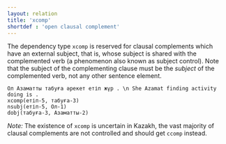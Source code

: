 ```yaml
---
layout: relation
title: 'xcomp'
shortdef : 'open clausal complement'
---
```


The dependency type `xcomp` is reserved for clausal complements which have an external 
subject, that is, whose subject is shared with the complemented verb (a phenomenon also 
known as subject control). Note that the subject of the complementing clause must be 
the *subject* of the complemented verb, not any other sentence element.

~~~ sdparse
Ол Азаматты табуға әрекет етіп жүр . \n She Azamat finding activity doing is . 
xcomp(етіп-5, табуға-3)
nsubj(етіп-5, Ол-1)
dobj(табуға-3, Азаматты-2)
~~~

*Note:* The existence of `xcomp` is uncertain in Kazakh, the vast majority of clausal
complements are not controlled and should get `ccomp` instead.
